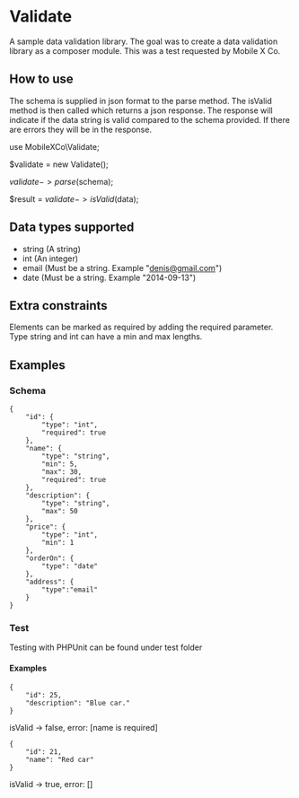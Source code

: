 # Validate

A sample data validation library. The goal was to create a data validation library as a composer module. This was a test requested by Mobile X Co.

## How to use

The schema is supplied in json format to the parse method. The isValid method is then called which returns a json response. The response will indicate if the data string is valid compared to the schema provided. If there are errors they will be in the response.

use MobileXCo\Validate;

$validate = new Validate();

$validate->parse($schema);

$result = $validate->isValid($data);

## Data types supported

- string (A string)
- int (An integer)
- email (Must be a string. Example "denis@gmail.com")
- date (Must be a string. Example "2014-09-13")

## Extra constraints

Elements can be marked as required by adding the required parameter. Type string and int can have a min and max lengths.

## Examples

### Schema

```
{
    "id": {
        "type": "int",
        "required": true
    },
    "name": {
        "type": "string",
        "min": 5,
        "max": 30,
        "required": true
    },
    "description": {
        "type": "string",
        "max": 50
    },
    "price": {
        "type": "int",
        "min": 1
    },
    "orderOn": {
        "type": "date"
    },
    "address": {
        "type":"email"
    }
}
```

### Test

Testing with PHPUnit can be found under test folder

#### Examples

```
{
    "id": 25,
    "description": "Blue car."
}
```

isValid -> false, error: [name is required]

```
{
    "id": 21,
    "name": "Red car"
}
```

isValid -> true, error: []

